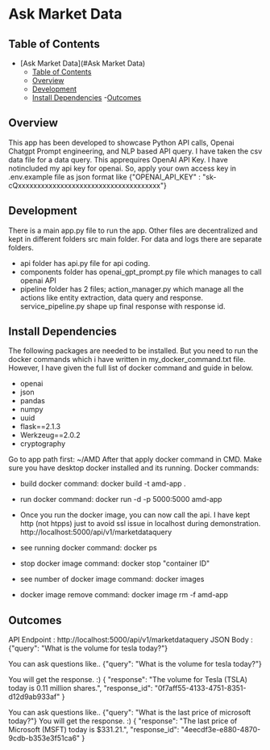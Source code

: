 # Ask Market Data


## Table of Contents
- [Ask Market Data](#Ask Market Data)
    - [Table of Contents](#table-of-contents)
    - [Overview](#overview)
    - [Development](#development)
    - [Install Dependencies](#install-dependencies)
    -[Outcomes](#outcomes)


## Overview
This app has been developed to showcase Python API calls, Openai Chatgpt Prompt engineering, and NLP based API query. I have taken the csv data file for a data query. This apprequires OpenAI API Key. I have notincluded my api key for openai. So, apply your own access key in .env.example file as json format like
{"OPENAI_API_KEY" : "sk-cQxxxxxxxxxxxxxxxxxxxxxxxxxxxxxxxxxxxxx"}  


## Development
There is a main app.py file to run the app. Other files are decentralized and kept in different folders src main folder. For data and logs there are separate folders.
- api folder has api.py file for api coding.
- components folder has openai_gpt_prompt.py file which manages to call openai API
- pipeline folder has 2 files; action_manager.py which manage all the actions like entity extraction, data query and response. service_pipeline.py shape up final response with response id.




## Install Dependencies
The following packages are needed to be installed. But you need to run the docker commands which i have written in my_docker_command.txt file. However, I have given the full list of docker command and guide in below.
- openai
- json
- pandas
- numpy
- uuid
- flask==2.1.3
- Werkzeug==2.0.2
- cryptography

Go to app path first: ~/AMD
After that apply docker command in CMD. Make sure you have desktop docker installed and its running.
Docker commands:
- build docker
command: docker build -t amd-app .
- run docker
command: docker run -d -p 5000:5000 amd-app

- Once you run the docker image, you can now call the api. I have kept http (not htpps) just to avoid ssl issue in localhost during demonstration. 
http://localhost:5000/api/v1/marketdataquery

- see running docker
command: docker ps
- stop docker image
command: docker stop "container ID"
- see number of docker image
command: docker images
- docker image remove
command: docker image rm -f amd-app


## Outcomes
API Endpoint : http://localhost:5000/api/v1/marketdataquery
JSON Body : {"query": "What is the volume for tesla today?"}


You can ask questions like..
{"query": "What is the volume for tesla today?"}


You will get the response. :)
{
    "response": "The volume for Tesla (TSLA) today is 0.11 million shares.",
    "response_id": "0f7aff55-4133-4751-8351-d12d9ab933af"
}

You can ask questions like..
{"query": "What is the last price of microsoft today?"}
You will get the response. :)
{
    "response": "The last price of Microsoft (MSFT) today is $331.21.",
    "response_id": "4eecdf3e-e880-4870-9cdb-b353e3f51ca6"
}
